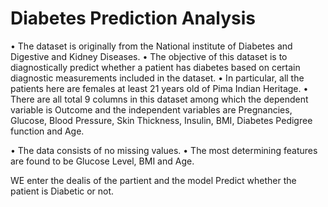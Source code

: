 # Diabetes Prediction Analysis 

• The dataset is originally from the National institute of Diabetes and Digestive and Kidney Diseases. 
• The objective of this dataset is to diagnostically predict whether a patient has diabetes based on certain diagnostic measurements included in the dataset. 
• In particular, all the patients here are females at least 21 years old of Pima Indian Heritage. 
• There are all total 9 columns in this dataset among which the dependent variable is Outcome and the independent variables are 
      Pregnancies, 
      Glucose,
      Blood Pressure, 
      Skin Thickness,
      Insulin,
      BMI, 
      Diabetes Pedigree function and 
      Age. 

• The data consists of no missing values. 
• The most determining features are found to be Glucose Level, BMI and Age. 

WE enter the dealis of the partient and the model Predict whether the patient is Diabetic or not.
